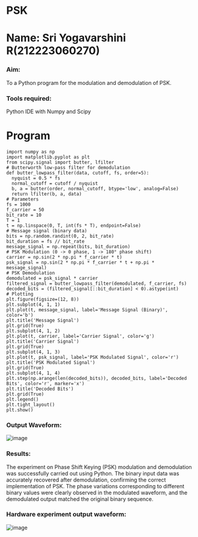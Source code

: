# PSK
# Name: Sri Yogavarshini R(212223060270)

### Aim:

To  a Python program for the modulation and demodulation of PSK.

### Tools required:

Python IDE with Numpy and Scipy

# Program
```
import numpy as np
import matplotlib.pyplot as plt
from scipy.signal import butter, lfilter
# Butterworth low-pass filter for demodulation
def butter_lowpass_filter(data, cutoff, fs, order=5):
  nyquist = 0.5 * fs
  normal_cutoff = cutoff / nyquist
  b, a = butter(order, normal_cutoff, btype='low', analog=False)
  return lfilter(b, a, data)
# Parameters
fs = 1000 
f_carrier = 50
bit_rate = 10 
T = 1 
t = np.linspace(0, T, int(fs * T), endpoint=False)
# Message signal (binary data)
bits = np.random.randint(0, 2, bit_rate)
bit_duration = fs // bit_rate
message_signal = np.repeat(bits, bit_duration)
# PSK Modulation (0 -> 0 phase, 1 -> 180° phase shift)
carrier = np.sin(2 * np.pi * f_carrier * t)
psk_signal = np.sin(2 * np.pi * f_carrier * t + np.pi * message_signal)
# PSK Demodulation
demodulated = psk_signal * carrier
filtered_signal = butter_lowpass_filter(demodulated, f_carrier, fs)
decoded_bits = (filtered_signal[::bit_duration] < 0).astype(int)
# Plotting
plt.figure(figsize=(12, 8))
plt.subplot(4, 1, 1)
plt.plot(t, message_signal, label='Message Signal (Binary)', color='b')
plt.title('Message Signal')
plt.grid(True)
plt.subplot(4, 1, 2)
plt.plot(t, carrier, label='Carrier Signal', color='g')
plt.title('Carrier Signal')
plt.grid(True)
plt.subplot(4, 1, 3)
plt.plot(t, psk_signal, label='PSK Modulated Signal', color='r')
plt.title('PSK Modulated Signal')
plt.grid(True)
plt.subplot(4, 1, 4)
plt.step(np.arange(len(decoded_bits)), decoded_bits, label='Decoded Bits', color='r', marker='x')
plt.title('Decoded Bits')
plt.grid(True)
plt.legend()
plt.tight_layout()
plt.show()

```
### Output Waveform:

![image](https://github.com/user-attachments/assets/a8f52f4e-9469-4281-b05e-481030c09c52)

### Results:

The experiment on Phase Shift Keying (PSK) modulation and demodulation was successfully carried out using Python. The binary input data was accurately recovered after demodulation, confirming the correct 
implementation of PSK. The phase variations corresponding to different binary values were clearly observed in the modulated waveform, and the demodulated output matched the original binary sequence.

### Hardware experiment output waveform:

![image](https://github.com/user-attachments/assets/de2ce04c-cc77-49d9-a7b5-46a69520d5b7)

